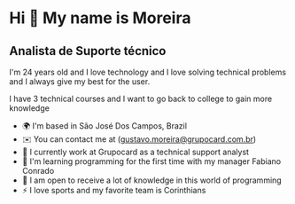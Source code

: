 Hi 👋 My name is Moreira
==========================

Analista de Suporte técnico
-----------------------------

I'm 24 years old and I love technology and I love solving technical problems and I always give my best for the user.

I have 3 technical courses and I want to go back to college to gain more knowledge

* 🌍  I'm based in São José Dos Campos, Brazil
* ✉️  You can contact me at (gustavo.moreira@grupocard.com.br)
* 🚀  I currently work at Grupocard as a technical support analyst
* 🧠  I'm learning programming for the first time with my manager Fabiano Conrado
* 🤝  I am open to receive a lot of knowledge in this world of programming
* ⚡  I love sports and my favorite team is Corinthians





